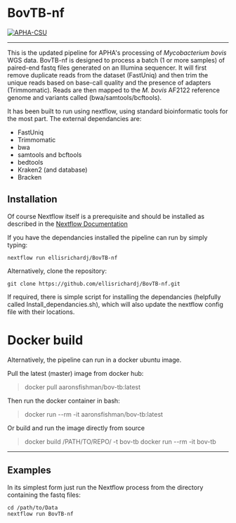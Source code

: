 # **BovTB-nf**

[![APHA-CSU](https://circleci.com/gh/APHA-CSU/BovTB-nf.svg?style=svg)](https://app.circleci.com/pipelines/github/APHA-CSU)

------------

This is the updated pipeline for APHA's processing of *Mycobacterium bovis* WGS data. BovTB-nf is designed to process a batch (1 or more samples) of paired-end fastq files generated on an Illumina sequencer. It will first remove duplicate reads from the dataset (FastUniq) and then trim the unique reads based on base-call quality and the presence of adapters (Trimmomatic). Reads are then mapped to the *M. bovis* AF2122 reference genome and variants called (bwa/samtools/bcftools).

It has been built to run using nextflow, using standard bioinformatic tools for the most part. The external dependancies are:
-	FastUniq
-	Trimmomatic
-	bwa
-	samtools and bcftools
-	bedtools
-	Kraken2 (and database)
-	Bracken

## Installation

Of course Nextflow itself is a prerequisite and should be installed as described in the [Nextflow Documentation](https://www.nextflow.io/docs/latest/getstarted.html)

If you have the dependancies installed the pipeline can run by simply typing: 

	nextflow run ellisrichardj/BovTB-nf

Alternatively, clone the repository:

	git clone https://github.com/ellisrichardj/BovTB-nf.git

If required, there is simple script for installing the dependancies (helpfully called Install_dependancies.sh), which will also update the nextflow config file with their locations.

# Docker build

Alternatively, the pipeline can run in a docker ubuntu image. 

Pull the latest (master) image from docker hub:
> docker pull aaronsfishman/bov-tb:latest

Then run the docker container in bash:
> docker run --rm -it aaronsfishman/bov-tb:latest

Or build and run the image directly from source
> docker build /PATH/TO/REPO/ -t bov-tb
> docker run --rm -it bov-tb

-------------

## Examples

In its simplest form just run the Nextflow process from the directory containing the fastq files:

	cd /path/to/Data
	nextflow run BovTB-nf
